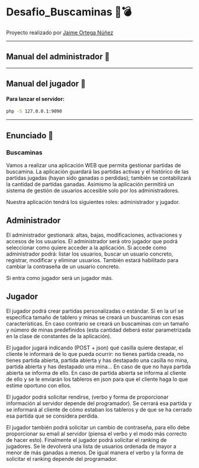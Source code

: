 # Desafio_Buscaminas 🚩💣

Proyecto realizado por [Jaime Ortega Núñez](https://github.com/jornu99)
****
## Manual del administrador 🦍

****
## Manual del jugador 🐒

#### Para lanzar el servidor:
```bash
php -S 127.0.0.1:9090  
```
****
## Enunciado 📖
### Buscaminas

Vamos a realizar una aplicación WEB que permita gestionar partidas de buscamina. La aplicación guardará las partidas activas y el histórico de las partidas jugadas (hayan sido ganadas o perdidas); también se contabilizará la cantidad de partidas ganadas.
Asimismo la aplicación permitirá un sistema de gestión de usuarios accesible solo por los administradores.

Nuestra aplicación tendrá los siguientes roles: administrador y jugador.

## Administrador

El administrador gestionará: altas, bajas, modificaciones, activaciones y accesos de los usuarios. El administrador será otro jugador que podrá seleccionar como quiere acceder a la aplicación. Si accede como administrador podrá: listar los usuarios, buscar un usuario concreto, registrar, modificar y eliminar usuarios. También estará habilitado para cambiar la contraseña de un usuario concreto.

Si entra como jugador será un jugador más.

## Jugador 

El jugador podrá crear partidas personalizadas o estándar. Si en la url se especifica tamaño de tablero y minas se creará un buscaminas con esas características. En caso contrario se creará un buscaminas con un tamaño y número de minas predefinidos (esta cantidad deberá estar parametrizada en la clase de constantes de la aplicación).

El jugador jugará indicando (POST + json) qué casilla quiere destapar, el cliente le informará de lo que pueda ocurrir: no tienes partida creada, no tienes partida abierta, partida abierta y has destapado una casilla no mina, partida abierta y has destapado una mina… En caso de que no haya partida abierta se informa de ello. En caso de partida abierta se informa al cliente de ello y se le enviarán los tableros en json para que el cliente haga lo que estime oportuno con ellos.

El jugador podrá solicitar rendirse, (verbo y forma de proporcionar información al servidor depende del programador). Se cerrará esa partida y se informará al cliente de cómo estaban los tableros y de que se ha cerrado esa partida que se considera perdida.

El jugador también podrá solicitar un cambio de contraseña, para ello debe proporcionar su email al servidor (piensa el verbo y el modo más correcto de hacer esto).
Finalmente el jugador podrá solicitar el ranking de jugadores. Se le devolverá una lista de usuarios ordenada de mayor a menor de más ganadas a menos. De igual manera el verbo y la forma de solicitar el ranking depende del programador.

